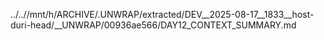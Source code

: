 ../..//mnt/h/ARCHIVE/.UNWRAP/extracted/DEV__2025-08-17__1833__host-duri-head/__UNWRAP/00936ae566/DAY12_CONTEXT_SUMMARY.md